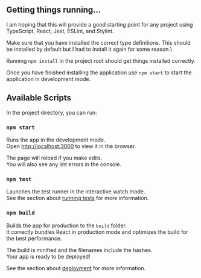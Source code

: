 ## Getting things running...

I am hoping that this will provide a good starting point for any project using TypeScript, React, Jest, ESLint, and Stylint.

Make sure that you have installed the correct type definitions. This should be installed by default but I had to install it again for some reason.\

Running `npm install` in the project root should get things installed correctly.

Once you have finished installing the application use `npm start` to start the application in development mode.

## Available Scripts

In the project directory, you can run:

### `npm start`

Runs the app in the development mode.\
Open [http://localhost:3000](http://localhost:3000) to view it in the browser.

The page will reload if you make edits.\
You will also see any lint errors in the console.

### `npm test`

Launches the test runner in the interactive watch mode.\
See the section about [running tests](https://facebook.github.io/create-react-app/docs/running-tests) for more information.

### `npm build`

Builds the app for production to the `build` folder.\
It correctly bundles React in production mode and optimizes the build for the best performance.

The build is minified and the filenames include the hashes.\
Your app is ready to be deployed!

See the section about [deployment](https://facebook.github.io/create-react-app/docs/deployment) for more information.
